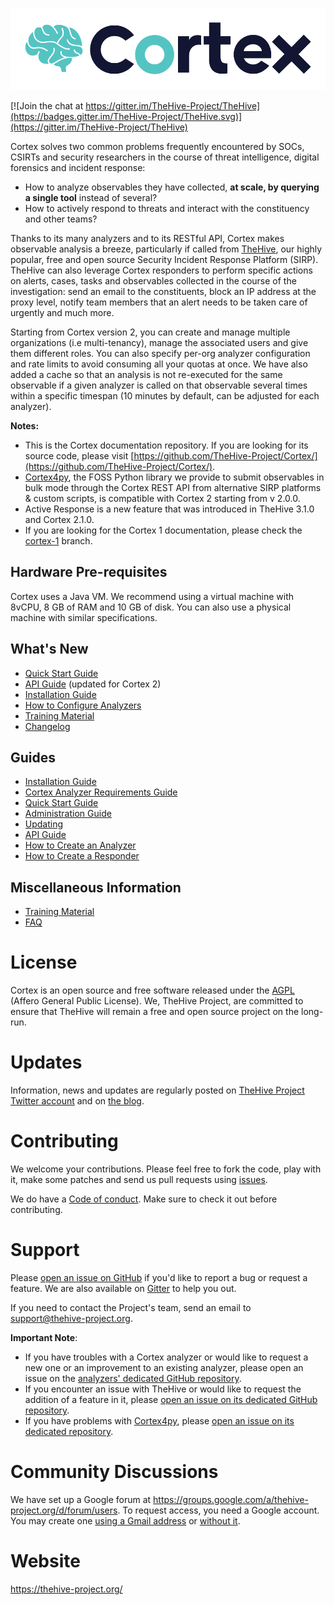 ![](images/cortex-logo.png)

[![Join the chat at https://gitter.im/TheHive-Project/TheHive](https://badges.gitter.im/TheHive-Project/TheHive.svg)](https://gitter.im/TheHive-Project/TheHive)

Cortex solves two common problems frequently encountered by SOCs, CSIRTs and security researchers in the course of threat intelligence, digital forensics and incident response:

- How to analyze observables they have collected, **at scale, by querying a single tool** instead of several?
- How to actively respond to threats and interact with the constituency and other teams?

Thanks to its many analyzers and to its RESTful API, Cortex makes observable analysis a breeze, particularly if called from [TheHive](https://github.com/TheHive-Project/TheHive/), our highly popular, free and open source Security Incident Response Platform (SIRP). TheHive can also leverage Cortex responders to perform specific actions on alerts, cases, tasks and observables collected in the course of the investigation: send an email to the constituents, block an IP address at the proxy level, notify team members that an alert needs to be taken care of urgently and much more.

Starting from Cortex version 2, you can create and manage multiple organizations (i.e multi-tenancy), manage the associated users and give them different roles. You can also specify per-org analyzer configuration and rate limits to avoid consuming all your quotas at once. We have also added a cache so that an analysis is not re-executed for the same observable if a given analyzer is called on that observable several times within a specific timespan (10 minutes by default, can be adjusted for each analyzer).

**Notes:**

- This is the Cortex documentation repository. If you are looking for its source code, please visit [https://github.com/TheHive-Project/Cortex/](https://github.com/TheHive-Project/Cortex/).
- [Cortex4py](https://github.com/TheHive-Project/Cortex4py), the FOSS Python library we provide to submit observables in bulk mode through the Cortex REST API from alternative SIRP platforms & custom scripts, is compatible with Cortex 2 starting from v 2.0.0.
- Active Response is a new feature that was introduced in TheHive 3.1.0 and Cortex 2.1.0.
- If you are looking for the Cortex 1 documentation, please check the [cortex-1](https://github.com/TheHive-Project/CortexDocs/tree/cortex-1) branch.

## Hardware Pre-requisites
Cortex uses a Java VM. We recommend using a virtual machine with 8vCPU, 8 GB of RAM and 10 GB of disk. You can also use a
physical machine with similar specifications.

## What's New

- [Quick Start Guide](admin/quick-start.md)
- [API Guide](api/api-guide.md) (updated for Cortex 2)
- [Installation Guide](installation/install-guide.md)
- [How to Configure Analyzers](analyzer_requirements.md)
- [Training Material](https://github.com/TheHive-Project/TheHiveDocs/blob/master/training-material.md)
- [Changelog](https://github.com/TheHive-Project/Cortex/blob/master/CHANGELOG.md)

## Guides
- [Installation Guide](installation/install-guide.md)
- [Cortex Analyzer Requirements Guide](analyzer_requirements.md)
- [Quick Start Guide](admin/quick-start.md)
- [Administration Guide](admin/admin-guide.md)
- [Updating](admin/updating.md)
- [API Guide](api/api-guide.md)
- [How to Create an Analyzer](api/how-to-create-an-analyzer.md)
- [How to Create a Responder](api/how-to-create-an-responder.md)

## Miscellaneous Information
- [Training Material](https://github.com/TheHive-Project/TheHiveDocs/blob/master/training-material.md)
- [FAQ](FAQ.md)

# License
Cortex is an open source and free software released under the [AGPL](https://github.com/TheHive-Project/TheHive/blob/master/LICENSE) (Affero General Public License). We, TheHive Project, are committed to ensure that TheHive will remain a free and open source project on the long-run.

# Updates
Information, news and updates are regularly posted on [TheHive Project Twitter account](https://twitter.com/thehive_project) and on [the blog](https://blog.thehive-project.org/).

# Contributing
We welcome your contributions. Please feel free to fork the code, play with it, make some patches and send us pull requests using [issues](https://github.com/TheHive-Project/Cortex/issues).

We do have a [Code of conduct](code_of_conduct.md). Make sure to check it out before contributing.

# Support
Please [open an issue on GitHub](https://github.com/TheHive-Project/Cortex/issues/new) if you'd like to report a bug or request a feature. We are also available on [Gitter](https://gitter.im/TheHive-Project/TheHive) to help you out.

If you need to contact the Project's team, send an email to <support@thehive-project.org>.

**Important Note**:

- If you have troubles with a Cortex analyzer or would like to request a new one or an improvement to an existing analyzer, please open an issue on the [analyzers' dedicated GitHub repository](https://github.com/TheHive-Project/cortex-analyzers/issues/new).
- If you encounter an issue with TheHive or would like to request the addition of a feature in it, please [open an issue on its dedicated GitHub repository](https://github.com/TheHive-Project/TheHive/issues/new).
- If you have problems with [Cortex4py](https://github.com/TheHive-Project/Cortex4py), please [open an issue on its dedicated repository](https://github.com/TheHive-Project/Cortex4py/issues/new).

# Community Discussions
We have set up a Google forum at <https://groups.google.com/a/thehive-project.org/d/forum/users>. To request access, you need a Google account. You may create one [using a Gmail address](https://accounts.google.com/SignUp?hl=en) or [without it](https://accounts.google.com/SignUpWithoutGmail?hl=en).

# Website
<https://thehive-project.org/>
